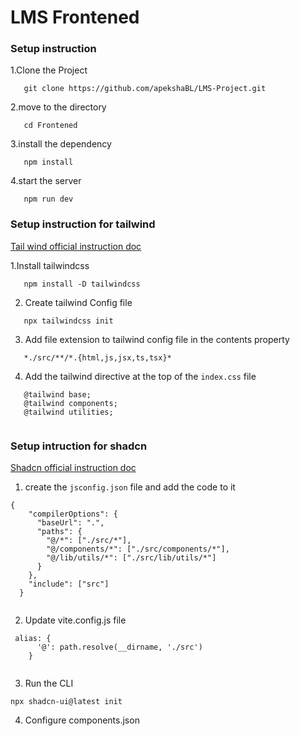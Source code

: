 # LMS Frontened

### Setup instruction
1.Clone the Project
```
   git clone https://github.com/apekshaBL/LMS-Project.git

```
2.move to the directory
```
   cd Frontened
```
3.install the dependency

```
   npm install
```
4.start the server

```
   npm run dev

```

### Setup instruction for tailwind
[Tail wind official instruction doc](https://tailwindcss.com/docs/installation)

1.Install tailwindcss

```
   npm install -D tailwindcss

```
2. Create tailwind Config file

```
   npx tailwindcss init

```
3. Add file extension to tailwind config file in the contents property
```
   *./src/**/*.{html,js,jsx,ts,tsx}*

```
4. Add the tailwind directive at the top of the `index.css` file
```
   @tailwind base;
   @tailwind components;
   @tailwind utilities;
  
```
### Setup intruction for shadcn
[Shadcn official instruction doc](https://ui.shadcn.com/docs/installation/vite)
1. create the `jsconfig.json` file and add the code to it
```
{
    "compilerOptions": {
      "baseUrl": ".",
      "paths": {
        "@/*": ["./src/*"],
        "@/components/*": ["./src/components/*"],
        "@/lib/utils/*": ["./src/lib/utils/*"]
      }
    },
    "include": ["src"]
  }
  
```
2. Update vite.config.js file

```
 alias: {
      '@': path.resolve(__dirname, './src')
    }
 
```

3. Run the CLI
```
npx shadcn-ui@latest init

```
4. Configure components.json


